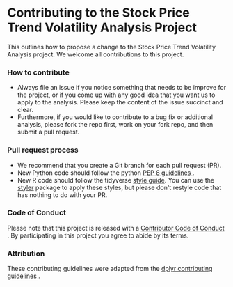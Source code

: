 # Contributing to the Stock Price Trend Volatility Analysis Project

This outlines how to propose a change to the Stock Price Trend Volatility 
Analysis project. We welcome all contributions to this project.

### How to contribute

*  Always file an issue if you notice something that needs to be improve for the 
project, or if you come up with any good idea that you want us to apply to the
analysis. Please keep the content of the issue succinct and clear.
*  Furthermore, if you would like to contribute to a bug fix or additional analysis,
please fork the repo first, work on your fork repo, and then submit a pull request.

### Pull request process

*  We recommend that you create a Git branch for each pull request (PR).  
*  New Python code should follow the python [PEP 8 guidelines
](https://www.python.org/dev/peps/pep-0008/).
*  New R code should follow the tidyverse [style guide](http://style.tidyverse.org).
You can use the [styler](https://CRAN.R-project.org/package=styler) package to
apply these styles, but please don't restyle code that has nothing to do with 
your PR.

### Code of Conduct

Please note that this project is released with a [Contributor Code of Conduct
](Code_of_conduct.pdf). By participating in this project you agree to abide by its
terms.

### Attribution

These contributing guidelines were adapted from the [dplyr contributing guidelines
](https://github.com/tidyverse/dplyr/blob/master/.github/CONTRIBUTING.md).
